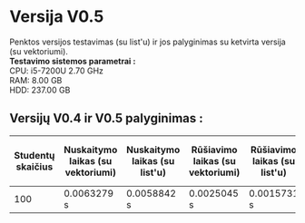 # Versija V0.5
Penktos versijos testavimas (su list'u) ir jos palyginimas su ketvirta versija (su vektoriumi). <br/>
**Testavimo sistemos parametrai :** <br/>
CPU: i5-7200U 2.70 GHz <br/>
RAM: 8.00 GB <br/>
HDD: 237.00 GB <br/>
## Versijų V0.4 ir V0.5 palyginimas :
| Studentų skaičius | Nuskaitymo laikas (su vektoriumi) | Nuskaitymo laikas (su list'u) | Rūšiavimo laikas (su vektoriumi) | Rūšiavimo laikas (su list'u) | Bendras laikas (su vektoriumi)        | Bendras laikas (su list'u)
|-------------------|-----------------------------------|-------------------------------|----------------------------------|------------------------------|----------------------------------|------------------------------|
|100                 | 0.0063279 s | 0.0058842 s | 0.0025045 s | 0.0015731 s | 3.666 s | 4.65763 s |
